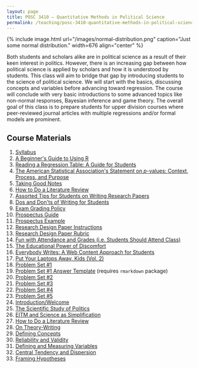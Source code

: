 ```yaml
---
layout: page
title: POSC 3410 – Quantitative Methods in Political Science
permalink: /teaching/posc-3410-quantitative-methods-in-political-science/
---
```


{% include image.html url="/images/normal-distribution.png" caption="Just some normal distribution." width=676 align="center" %}

Both students and scholars alike are in political science as a result of their keen interest in politics. However, there is an increasing gap between how political science is applied by scholars and how it is understood by students. This class will aim to bridge that gap by introducing students to the science of political science. We will start with the basics, discussing concepts and variables before advancing toward regression. The course will conclude with very basic introductions to some advanced topics like non-normal responses, Bayesian inference and game theory. The overall goal of this class is to prepare students for upper division courses where peer-reviewed journal articles with multiple regressions and/or formal models are prominent.

## Course Materials

1. [Syllabus](https://www.dropbox.com/s/ivbemfb8pv5tj5o/posc3410-spring2017-syllabus.pdf?dl=0)
2. [A Beginner's Guide to Using R](/blog/2014/08/a-beginners-guide-to-using-r/)
3. [Reading a Regression Table: A Guide for Students](/blog/2014/08/reading-a-regression-table-a-guide-for-students/)
4. [The American Statistical Association's Statement on *p*-values: Context, Process, and Purpose](http://amstat.tandfonline.com/doi/abs/10.1080/00031305.2016.1154108)
5. [Taking Good Notes](/blog/2014/09/taking-good-notes/)
6. [How to Do a Literature Review](/blog/2014/11/how-to-do-a-literature-review/)
7. [Assorted Tips for Students on Writing Research Papers](http://svmiller.com/blog/2015/12/assorted-tips-students-research-papers/)
8. [Dos and Don'ts of Writing for Students](/blog/2015/06/dos-and-donts-of-writing-for-students/)
9. [Exam Grading Policy](https://www.dropbox.com/s/apihjs7di81aqcv/svm-exam-grading-policy.pdf?dl=0)
10. [Prospectus Guide](https://www.dropbox.com/s/i2vzzg0vmy6ppw4/posc3410-prospectus-guide.pdf)
11. [Prospectus Example](https://www.dropbox.com/s/swrs77jawpxpec8/posc3410-prospectus-example.pdf?dl=0)
12. [Research Design Paper Instructions](https://www.dropbox.com/s/qhv4d4pjsk2rxgt/posc3410-research-design-paper-instructions.pdf?dl=0)
13. [Research Design Paper Rubric](https://www.dropbox.com/s/nps9cw9b6e94vlh/posc3410-research-design-paper-rubric.pdf?dl=0)
14. [Fun with Attendance and Grades (i.e. Students Should Attend Class)](http://svmiller.com/blog/2016/05/fun-with-attendance-grades/)
15. [The Educational Power of Discomfort](http://svmiller.com/blog/2016/05/educational-power-discomfort/)
16. [Everybody Writes: A Web Content Approach for Students](http://svmiller.com/blog/2016/05/everybody-writes-academic/)
17. [Put Your Laptops Away, Kids (Vol. 2)](http://svmiller.com/blog/2016/05/put-your-laptops-away-2/)
18. [Problem Set #1](https://www.dropbox.com/s/q3t37raz6alh3u8/posc3410-hw1.pdf?dl=0)
19. [Problem Set #1 Answer Template](https://www.dropbox.com/s/dbrnzh67ozsje29/posc3410-hw1-answer-template.Rmd?dl=0) (requires `rmarkdown` package)
20. [Problem Set #2](https://www.dropbox.com/s/4fp0hozux8ova9y/posc3410-hw2.pdf?dl=0)
21. [Problem Set #3](https://www.dropbox.com/s/3cyi4akuznp8efa/posc3410-hw3.pdf?dl=0)
22. [Problem Set #4](https://www.dropbox.com/s/wosdpa2yh3svyl4/posc3410-hw4.pdf?dl=0)
23. [Problem Set #5](https://www.dropbox.com/s/xydln5cgce908zw/posc3410-hw5.pdf?dl=0)
24. [Introduction/Welcome](https://www.dropbox.com/s/baratz98onphaa3/posc3410-lecture-syllabus-day.pdf?dl=0)
25. [The Scientific Study of Politics](https://www.dropbox.com/s/n4pctbwsmrlh5hm/posc3410-lecture-scientific-study-of-politics.pdf?dl=0)
26. [EITM and Science as Simplification](https://www.dropbox.com/s/zd83yp4727ncxtb/posc3410-lecture-eitm.pdf?dl=0)
27. [How to Do a Literature Review](https://www.dropbox.com/s/i8zwehvrqvejc7w/posc3410-lecture-literature-review.pdf?dl=0)
28. [On Theory-Writing](https://dl.dropboxusercontent.com/s/my270w1eoj3j38x/posc3410-lecture-theory-writing.html?dl=0)
29. [Defining Concepts](https://www.dropbox.com/s/16nm3qevj61muo7/posc3410-lecture-defining-concepts.pdf?dl=0)
30. [Reliability and Validity](https://www.dropbox.com/s/er31mdox83m0zcm/posc3410-lecture-reliable-valid.pdf?dl=0)
31. [Defining and Measuring Variables](https://www.dropbox.com/s/fhytxm337ghnxv2/posc3410-lecture-defining-measuring-variables.pdf?dl=0)
32. [Central Tendency and Dispersion](https://www.dropbox.com/s/03f3mdeiv5mnscf/posc3410-lecture-central-tendency-dispersion.pdf?dl=0)
33. [Framing Hypotheses](https://www.dropbox.com/s/7dh17oyg1890yg8/posc3410-lecture-framing-hypotheses.pdf?dl=0)

<!-- 
23. [Introduction/Welcome](https://www.dropbox.com/s/baratz98onphaa3/posc3410-lecture-syllabus-day.pdf?dl=0)
24. [The Scientific Study of Politics](https://www.dropbox.com/s/n4pctbwsmrlh5hm/posc3410-lecture-scientific-study-of-politics.pdf?dl=0)
25. [EITM and Science as Simplification](https://www.dropbox.com/s/zd83yp4727ncxtb/posc3410-lecture-eitm.pdf?dl=0)
26. [How to Do a Literature Review](https://www.dropbox.com/s/i8zwehvrqvejc7w/posc3410-lecture-literature-review.pdf?dl=0)
27. [On Theory-Writing](https://www.dropbox.com/s/62dhp0ff36ir45m/posc3410-lecture-theory-writing.pdf?dl=0)
28. [Defining Concepts](https://www.dropbox.com/s/16nm3qevj61muo7/posc3410-lecture-defining-concepts.pdf?dl=0)
29. [Reliability and Validity](https://www.dropbox.com/s/er31mdox83m0zcm/posc3410-lecture-reliable-valid.pdf?dl=0)
30. [Defining and Measuring Variables](https://www.dropbox.com/s/fhytxm337ghnxv2/posc3410-lecture-defining-measuring-variables.pdf?dl=0)
31. [Central Tendency and Dispersion](https://www.dropbox.com/s/03f3mdeiv5mnscf/posc3410-lecture-central-tendency-dispersion.pdf?dl=0)
32. [Framing Hypotheses](https://www.dropbox.com/s/7dh17oyg1890yg8/posc3410-lecture-framing-hypotheses.pdf?dl=0)
33. [Making Comparisons](https://www.dropbox.com/s/0fsyb4w7qywlj83/posc3410-lecture-making-comparisons.pdf?dl=0)
34. [Midterm Review](https://www.dropbox.com/s/1emvye9lce3809d/posc3410-lecture-midterm-review.pdf?dl=0)
35. [Probability and Counting for Political Science](https://www.dropbox.com/s/7ndq1w8nijfth3b/posc3410-lecture-probability-1.pdf?dl=0)
36. [Probability Distributions and Functions](https://www.dropbox.com/s/ptkvzuutb7qu73z/posc3410-lecture-probability-2.pdf?dl=0)
37. Controlled Comparisons and Controlled Relationships
38. [Controlled Comparisons, Applied](https://www.dropbox.com/s/mlfkayox07r4q9g/posc3410-lecture-controlled-comparison-2.pdf?dl=0)
39. [Random Sampling and Variation](https://www.dropbox.com/s/w4r7j3tpgkm440h/posc3410-lecture-random-sampling-variation.pdf?dl=0)
40. [Central Limit Theory, Normal Distribution, and Inference](https://www.dropbox.com/s/xik3n8cs9xe9i5q/posc3410-lecture-clt-nd-inference.pdf?dl=0)
41. [Correlation and Linear Regression](https://www.dropbox.com/s/z7cbv9oqtvoguq8/posc3410-lecture-correlation-linear-regression.pdf?dl=0)
42. [Extending OLS: Fixed Effects and Controls](https://www.dropbox.com/s/01cqkqxzulwcp9s/posc3410-lecture-ols-fixed-effects-controls.pdf?dl=0)
43. [Logistic Regression](https://www.dropbox.com/s/zt99vce284gspux/posc3410-lecture-logistic-regression.pdf?dl=0)
44. [Understanding Isolationism: An Example Logistic Regression](https://www.dropbox.com/s/sfmdbyy3homfz3h/posc3410-lecture-logistic-isolationism.pdf?dl=0)
45. [Bayesian Inference for Comparative Research](https://www.dropbox.com/s/kep6bxa3cvu7392/posc3410-lecture-westernjackman1994bicr.pdf?dl=0)
46. [Scaling by Two Standard Deviations](https://www.dropbox.com/s/t3mkketzgcfvzsn/posc3410-lecture-scaling-two-sds.pdf?dl=0)
47. [Post-estimation Simulation](https://www.dropbox.com/s/s1t8chisw756zwz/posc3410-lecture-post-estimation-simulation.pdf?dl=0)
48. [Final Review](https://www.dropbox.com/s/ta8mzlbm6jvdgto/posc3410-lecture-final-review.pdf?dl=0) -->
